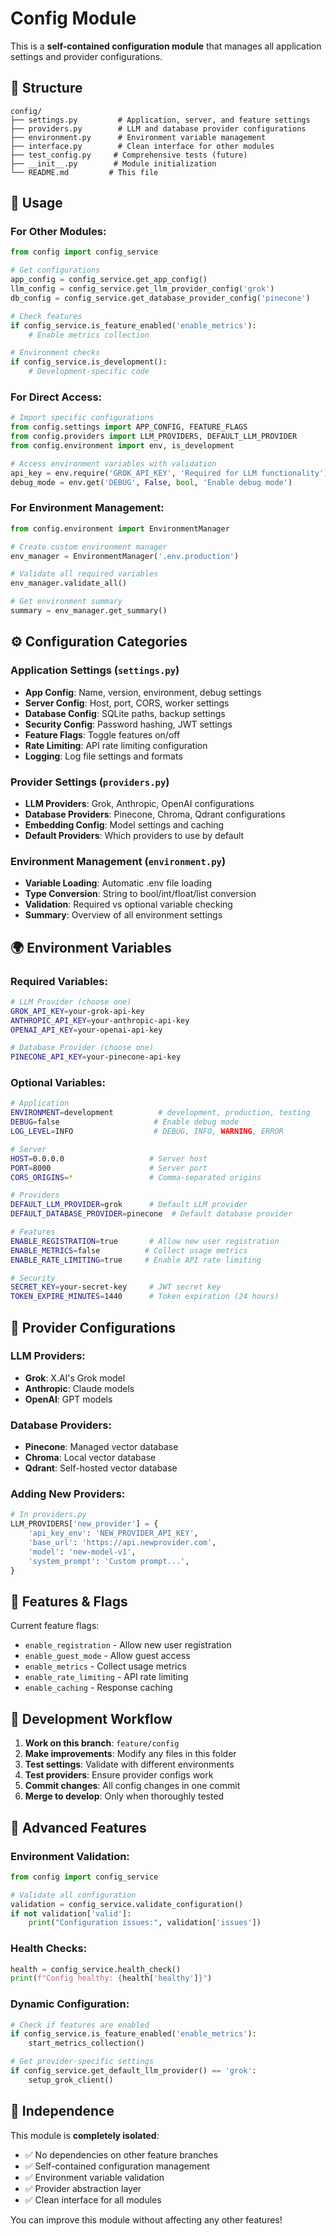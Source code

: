 # Config Module

This is a **self-contained configuration module** that manages all application settings and provider configurations.

## 📁 Structure

```
config/
├── settings.py         # Application, server, and feature settings
├── providers.py        # LLM and database provider configurations
├── environment.py      # Environment variable management
├── interface.py        # Clean interface for other modules
├── test_config.py     # Comprehensive tests (future)
├── __init__.py        # Module initialization
└── README.md         # This file
```

## 🔧 Usage

### For Other Modules:
```python
from config import config_service

# Get configurations
app_config = config_service.get_app_config()
llm_config = config_service.get_llm_provider_config('grok')
db_config = config_service.get_database_provider_config('pinecone')

# Check features
if config_service.is_feature_enabled('enable_metrics'):
    # Enable metrics collection

# Environment checks
if config_service.is_development():
    # Development-specific code
```

### For Direct Access:
```python
# Import specific configurations
from config.settings import APP_CONFIG, FEATURE_FLAGS
from config.providers import LLM_PROVIDERS, DEFAULT_LLM_PROVIDER
from config.environment import env, is_development

# Access environment variables with validation
api_key = env.require('GROK_API_KEY', 'Required for LLM functionality')
debug_mode = env.get('DEBUG', False, bool, 'Enable debug mode')
```

### For Environment Management:
```python
from config.environment import EnvironmentManager

# Create custom environment manager
env_manager = EnvironmentManager('.env.production')

# Validate all required variables
env_manager.validate_all()

# Get environment summary
summary = env_manager.get_summary()
```

## ⚙️ Configuration Categories

### Application Settings (`settings.py`)
- **App Config**: Name, version, environment, debug settings
- **Server Config**: Host, port, CORS, worker settings
- **Database Config**: SQLite paths, backup settings
- **Security Config**: Password hashing, JWT settings
- **Feature Flags**: Toggle features on/off
- **Rate Limiting**: API rate limiting configuration
- **Logging**: Log file settings and formats

### Provider Settings (`providers.py`)
- **LLM Providers**: Grok, Anthropic, OpenAI configurations
- **Database Providers**: Pinecone, Chroma, Qdrant configurations
- **Embedding Config**: Model settings and caching
- **Default Providers**: Which providers to use by default

### Environment Management (`environment.py`)
- **Variable Loading**: Automatic .env file loading
- **Type Conversion**: String to bool/int/float/list conversion
- **Validation**: Required vs optional variable checking
- **Summary**: Overview of all environment settings

## 🌍 Environment Variables

### Required Variables:
```bash
# LLM Provider (choose one)
GROK_API_KEY=your-grok-api-key
ANTHROPIC_API_KEY=your-anthropic-api-key
OPENAI_API_KEY=your-openai-api-key

# Database Provider (choose one)
PINECONE_API_KEY=your-pinecone-api-key
```

### Optional Variables:
```bash
# Application
ENVIRONMENT=development          # development, production, testing
DEBUG=false                     # Enable debug mode
LOG_LEVEL=INFO                  # DEBUG, INFO, WARNING, ERROR

# Server
HOST=0.0.0.0                   # Server host
PORT=8000                      # Server port
CORS_ORIGINS=*                 # Comma-separated origins

# Providers
DEFAULT_LLM_PROVIDER=grok      # Default LLM provider
DEFAULT_DATABASE_PROVIDER=pinecone  # Default database provider

# Features
ENABLE_REGISTRATION=true       # Allow new user registration
ENABLE_METRICS=false          # Collect usage metrics
ENABLE_RATE_LIMITING=true     # Enable API rate limiting

# Security
SECRET_KEY=your-secret-key     # JWT secret key
TOKEN_EXPIRE_MINUTES=1440      # Token expiration (24 hours)
```

## 🎯 Provider Configurations

### LLM Providers:
- **Grok**: X.AI's Grok model
- **Anthropic**: Claude models
- **OpenAI**: GPT models

### Database Providers:
- **Pinecone**: Managed vector database
- **Chroma**: Local vector database
- **Qdrant**: Self-hosted vector database

### Adding New Providers:
```python
# In providers.py
LLM_PROVIDERS['new_provider'] = {
    'api_key_env': 'NEW_PROVIDER_API_KEY',
    'base_url': 'https://api.newprovider.com',
    'model': 'new-model-v1',
    'system_prompt': 'Custom prompt...',
}
```

## 🧪 Features & Flags

Current feature flags:
- `enable_registration` - Allow new user registration
- `enable_guest_mode` - Allow guest access
- `enable_metrics` - Collect usage metrics
- `enable_rate_limiting` - API rate limiting
- `enable_caching` - Response caching

## 🔄 Development Workflow

1. **Work on this branch**: `feature/config`
2. **Make improvements**: Modify any files in this folder
3. **Test settings**: Validate with different environments
4. **Test providers**: Ensure provider configs work
5. **Commit changes**: All config changes in one commit
6. **Merge to develop**: Only when thoroughly tested

## 🚀 Advanced Features

### Environment Validation:
```python
from config import config_service

# Validate all configuration
validation = config_service.validate_configuration()
if not validation['valid']:
    print("Configuration issues:", validation['issues'])
```

### Health Checks:
```python
health = config_service.health_check()
print(f"Config healthy: {health['healthy']}")
```

### Dynamic Configuration:
```python
# Check if features are enabled
if config_service.is_feature_enabled('enable_metrics'):
    start_metrics_collection()

# Get provider-specific settings
if config_service.get_default_llm_provider() == 'grok':
    setup_grok_client()
```

## 🎯 Independence

This module is **completely isolated**:
- ✅ No dependencies on other feature branches
- ✅ Self-contained configuration management
- ✅ Environment variable validation
- ✅ Provider abstraction layer
- ✅ Clean interface for all modules

You can improve this module without affecting any other features!
